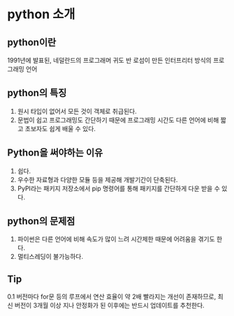 # python 소개  
  
## python이란  
1991년에 발표된, 네덜란드의 프로그래머 귀도 반 로섬이 만든 인터프리터 방식의 프로그래밍 언어  

## python의 특징 
1. 원시 타입이 없어서 모든 것이 객체로 취급된다.  
2. 문법이 쉽고 프로그래밍도 간단하기 때문에 프로그래밍 시간도 다른 언어에 비해 짧고 초보자도 쉽게 배울 수 있다.  

## Python을 써야하는 이유  
1. 쉽다.  
2. 우수한 자료형과 다양한 모듈 등을 제공해 개발기간이 단축된다.  
3. PyPI라는 패키지 저장소에서 pip 명령어를 통해 패키지를 간단하게 다운 받을 수 있다.  

## python의 문제점  
1. 파이썬은 다른 언어에 비해 속도가 많이 느려 시간제한 때문에 어려움을 겪기도 한다.   
2. 멀티스레딩이 불가능하다.  

## Tip
0.1 버전마다 for문 등의 루프에서 연산 효율이 약 2배 빨라지는 개선이 존재하므로,
최신 버전이 3개월 이상 지나 안정화가 된 이후에는 반드시 업데이트를 추천한다.

